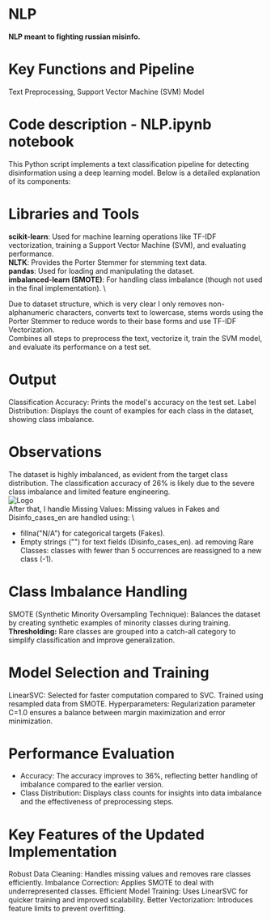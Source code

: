 # NLP
**NLP meant to fighting russian misinfo.**

# Key Functions and Pipeline
Text Preprocessing, Support Vector Machine (SVM) Model

# Code description - NLP.ipynb notebook

This Python script implements a text classification pipeline for detecting disinformation using a deep learning model. Below is a detailed explanation of its components:

# Libraries and Tools
**scikit-learn**: Used for machine learning operations like TF-IDF vectorization, training a Support Vector Machine (SVM), and evaluating performance.
\
**NLTK**: Provides the Porter Stemmer for stemming text data.
\
**pandas**: Used for loading and manipulating the dataset.
\
**imbalanced-learn (SMOTE)**: For handling class imbalance (though not used in the final implementation).
\

Due to dataset structure, which is very clear I only removes non-alphanumeric characters, converts text to lowercase, stems words using the Porter Stemmer to reduce words to their base forms and use TF-IDF Vectorization.
\
Combines all steps to preprocess the text, vectorize it, train the SVM model, and evaluate its performance on a test set.
# Output
Classification Accuracy: Prints the model's accuracy on the test set.
Label Distribution: Displays the count of examples for each class in the dataset, showing class imbalance.
# Observations
The dataset is highly imbalanced, as evident from the target class distribution.
The classification accuracy of 26% is likely due to the severe class imbalance and limited feature engineering.
\
![Logo](classification_report1)
\
After that, I handle Missing Values: Missing values in Fakes and Disinfo_cases_en are handled using:
\
 - fillna("N/A") for categorical targets (Fakes).
 - Empty strings ("") for text fields (Disinfo_cases_en).
ad removing Rare Classes: classes with fewer than 5 occurrences are reassigned to a new class (-1).

# Class Imbalance Handling
SMOTE (Synthetic Minority Oversampling Technique): Balances the dataset by creating synthetic examples of minority classes during training.
**Thresholding:**
Rare classes are grouped into a catch-all category to simplify classification and improve generalization.

# Model Selection and Training
LinearSVC:
Selected for faster computation compared to SVC.
Trained using resampled data from SMOTE.
Hyperparameters: Regularization parameter C=1.0 ensures a balance between margin maximization and error minimization.
# Performance Evaluation
- Accuracy: The accuracy improves to 36%, reflecting better handling of imbalance compared to the earlier version.
- Class Distribution: Displays class counts for insights into data imbalance and the effectiveness of preprocessing steps.

# Key Features of the Updated Implementation
Robust Data Cleaning: Handles missing values and removes rare classes efficiently.
Imbalance Correction: Applies SMOTE to deal with underrepresented classes.
Efficient Model Training: Uses LinearSVC for quicker training and improved scalability.
Better Vectorization: Introduces feature limits to prevent overfitting.
